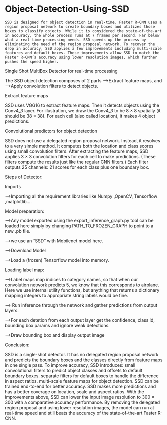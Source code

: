 # Object-Detection-Using-SSD


	SSD is designed for object detection in real-time. Faster R-CNN uses a region proposal network to create boundary boxes and utilizes those boxes to classify objects. While it is considered the state-of-the-art in accuracy, the whole process runs at 7 frames per second. Far below what a real-time processing needs. SSD speeds up the process by eliminating the need of the region proposal network. To recover the drop in accuracy, SSD applies a few improvements including multi-scale features and default boxes. These improvements allow SSD to match the Faster R-CNN’s accuracy using lower resolution images, which further pushes the speed higher.

Single Shot MultiBox Detector for real-time processing

The SSD object detection composes of 2 parts
-->Extract feature maps, and
-->Apply convolution filters to detect objects.

Extract feature maps

SSD uses VGG16 to extract feature maps. Then it detects objects using the Conv4_3 layer. For illustration, we draw the Conv4_3 to be 8 × 8 spatially (it should be 38 × 38). For each cell (also called location), it makes 4 object predictions.

Convolutional predictors for object detection

SSD does not use a delegated region proposal network. Instead, it resolves to a very simple method. It computes both the location and class scores using small convolution filters. After extracting the feature maps, SSD applies 3 × 3 convolution filters for each cell to make predictions. (These filters compute the results just like the regular CNN filters.) Each filter outputs 25 channels: 21 scores for each class plus one boundary box.




Steps of Detector:



Imports

-->Importing all the requirement libraries like Numpy ,OpenCV, Tensorflow ,matplotlib....

Model preparation:

-->Any model exported using the export_inference_graph.py tool can be loaded here simply by changing PATH_TO_FROZEN_GRAPH to point to a new .pb file.

-->we use an “SSD” with Mobilenet  model here. 

-->Download Model

-->Load a (frozen) Tensorflow model into memory.

Loading label map:

-->Label maps map indices to category names, so that when our convolution network predicts 5, we know that this corresponds to airplane. Here we use internal utility functions, but anything that returns a dictionary mapping integers to appropriate string labels would be fine.

  --> Run inference through the network and gather predictions from output layers.
    
-->For each detetion from each output layer get the confidence, class id, bounding box params and ignore weak detections.

-->Draw bounding box and display output image    
    





Conclusion:

SSD is a single-shot detector. It has no delegated region proposal network and predicts the boundary boxes and the classes directly from feature maps in one single pass.
To improve accuracy, SSD introduces:
small convolutional filters to predict object classes and offsets to default boundary boxes.
separate filters for default boxes to handle the difference in aspect ratios.
multi-scale feature maps for object detection.
SSD can be trained end-to-end for better accuracy. SSD makes more predictions and has a better coverage on location, scale and aspect ratios. With the improvements above, SSD can lower the input image resolution to 300 × 300 with a comparative accuracy performance. By removing the delegated region proposal and using lower resolution images, the model can run at real-time speed and still beats the accuracy of the state-of-the-art Faster R-CNN.


